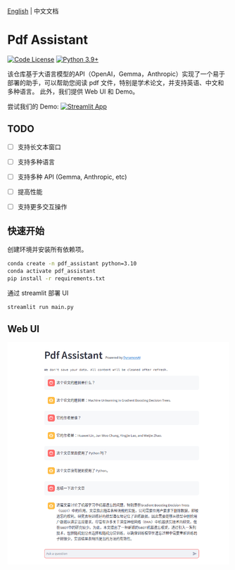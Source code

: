 [English](../README.md) | 中文文档

# Pdf Assistant

[![Code License](https://img.shields.io/badge/Code%20License-Apache_2.0-green.svg)](https://github.com/huawei-lin/LLMsEasyFinetune/blob/master/LICENSE)
[![Python 3.9+](https://img.shields.io/badge/python-3.9+-blue.svg)](https://www.python.org/downloads/release/python-390/)

该仓库基于大语言模型的API（OpenAI，Gemma，Anthropic）实现了一个易于部署的助手，可以帮助您阅读 pdf 文件，特别是学术论文，并支持英语、中文和多种语言。 此外，我们提供 Web UI 和 Demo。


尝试我们的 Demo: [![Streamlit App](https://static.streamlit.io/badges/streamlit_badge_black_white.svg)](https://dynamonai-pdf-assistant.streamlit.app/)

## TODO

- [ ] 支持长文本窗口
- [ ] 支持多种语言
- [ ] 支持多种 API (Gemma, Anthropic, etc)
- [ ] 提高性能
- [ ] 支持更多交互操作


## 快速开始

创建环境并安装所有依赖项。

```bash
conda create -n pdf_assistant python=3.10
conda activate pdf_assistant
pip install -r requirements.txt
```

通过 streamlit 部署 UI

```bash
streamlit run main.py
```

## Web UI

![](../assets/example_Chinese.png)
